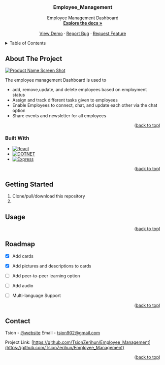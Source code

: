 
<!-- PROJECT LOGO -->
<br />
<div align="center">
  <a href="https://github.com/TsionZerihun/Employee_Management">

   <!--  <img src="media/images/logo.png" alt="Logo" width="80" height="80">-->
  </a>

  <h3 align="center">Employee_Management</h3>

  <p align="center">
    Employee Management Dashboard 
    <br />
    <a href="https://github.com/TsionZerihun/Employee_Management"><strong>Explore the docs »</strong></a>
    <br />
    <br />
    <a href="https://github.com/TsionZerihun/Employee_Managemente">View Demo</a>
    ·
    <a href="https://github.com/TsionZerihun/Employee_Management">Report Bug</a>
    ·
    <a href="https://github.com/TsionZerihun/Employee_Management">Request Feature</a>
  </p>
</div>



<!-- TABLE OF CONTENTS -->
<details>
  <summary>Table of Contents</summary>
  <ol>
    <li>
      <a href="#about-the-project">About The Project</a>
      <ul>
        <li><a href="#built-with">Built With</a></li>
      </ul>
    </li>
    <li>
      <a href="#getting-started">Getting Started</a>
    </li>
    <li><a href="#usage">Usage</a></li>
    <li><a href="#roadmap">Roadmap</a></li>
    <li><a href="#contributing">Contributing</a></li>
    <li><a href="#license">License</a></li>
    <li><a href="#contact">Contact</a></li>
    <li><a href="#acknowledgments">Acknowledgments</a></li>
  </ol>
</details>



<!-- ABOUT THE PROJECT -->
## About The Project

[![Product Name Screen Shot][product-screenshot]](https://example.com)

The employee management Dashboard is used to  
* add, remove,update, and delete employees based on employment status
* Assign and track different tasks given to employees
* Enable Employees to connect, chat, and update each other via the chat option
* Share events and newsletter for all employees
<p align="right">(<a href="#readme-top">back to top</a>)</p>



### Built With
* [![React][React.js]][React-url]
* [![DOTNET][DOTNET]][DOTNET-url]
* [![Express][Express]][Express-url]

<p align="right">(<a href="#readme-top">back to top</a>)</p>



<!-- GETTING STARTED -->
## Getting Started

1. Clone/pull/download this repository
2.


<!-- USAGE EXAMPLES -->
## Usage



<p align="right">(<a href="#readme-top">back to top</a>)</p>



<!-- ROADMAP -->
## Roadmap

- [x] Add cards
- [x] Add pictures and descriptions to cards
- [ ] Add peer-to-peer learning option
- [ ] Add audio
- [ ] Multi-language Support


<p align="right">(<a href="#readme-top">back to top</a>)</p>



<!-- CONTRIBUTING -->




<!-- LICENSE -->




<!-- CONTACT -->
## Contact

Tsion - [@website](http://tsi-on.tech)
Email - tsion902@gmail.com

Project Link: [https://github.com/TsionZerihun/Employee_Management](https://github.com/TsionZerihun/Employee_Management)

<p align="right">(<a href="#readme-top">back to top</a>)</p>


<!-- MARKDOWN LINKS & IMAGES -->
<!-- https://www.markdownguide.org/basic-syntax/#reference-style-links -->
[issues-url]: https://github.com/TsionZerihun/Employee_Management
[linkedin-shield]: https://img.shields.io/badge/-LinkedIn-black.svg?style=for-the-badge&logo=linkedin&colorB=555
[product-screenshot]: media/amharic1.PNG
[Next.js]: https://img.shields.io/badge/next.js-000000?style=for-the-badge&logo=nextdotjs&logoColor=white
[Next-url]: https://nextjs.org/
[React.js]: https://img.shields.io/badge/React-20232A?style=for-the-badge&logo=react&logoColor=61DAFB
[DOTNET]: https://img.shields.io/badge/DOTNET-20232A?style=for-the-badge&logo=.NET&logoColor=61DAFB
[DOTNET-url]: [https://reactjs.org/](https://dotnet.microsoft.com/en-us/)
[React-url]: https://reactjs.org/
[Django]: https://img.shields.io/badge/Django-092E20?style=for-the-badge&logo=django&logoColor=white
[Django-url]: https://www.djangoproject.com/
[Express]: https://img.shields.io/badge/Express.js-35495E?style=for-the-badge&logo=Express&logoColor=4FC08D
[Express-url]: https://expressjs.com/
[Vue.js]: https://img.shields.io/badge/Vue.js-35495E?style=for-the-badge&logo=vuedotjs&logoColor=4FC08D
[Vue-url]: https://vuejs.org/
[Angular.io]: https://img.shields.io/badge/Angular-DD0031?style=for-the-badge&logo=angular&logoColor=white
[Angular-url]: https://angular.io/
[Svelte.dev]: https://img.shields.io/badge/Svelte-4A4A55?style=for-the-badge&logo=svelte&logoColor=FF3E00
[Svelte-url]: https://svelte.dev/
[Laravel.com]: https://img.shields.io/badge/Laravel-FF2D20?style=for-the-badge&logo=laravel&logoColor=white
[Laravel-url]: https://laravel.com
[Bootstrap.com]: https://img.shields.io/badge/Bootstrap-563D7C?style=for-the-badge&logo=bootstrap&logoColor=white
[Bootstrap-url]: https://getbootstrap.com
[JQuery.com]: https://img.shields.io/badge/jQuery-0769AD?style=for-the-badge&logo=jquery&logoColor=white
[JQuery-url]: https://jquery.com 
